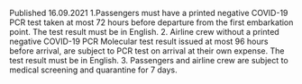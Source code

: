 Published 16.09.2021
1.Passengers must have a printed negative COVID-19 PCR test taken at most 72 hours before departure from the first embarkation point. The test result must be in English.
2. Airline crew without a printed negative COVID-19 PCR Molecular test result issued at most 96 hours before arrival, are subject to PCR test on arrival at their own expense. The test result must be in English.
3. Passengers and airline crew are subject to medical screening and quarantine for 7 days.